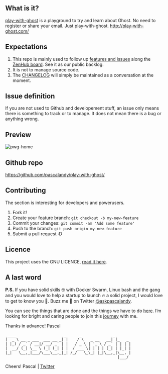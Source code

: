 ## What is it?
[play-with-ghost](http://play-with-ghost.com/) is a playground to try and learn about Ghost. No need to register or share your email. Just play-with-ghost. http://play-with-ghost.com/

## Expectations
1. This repo is mainly used to follow up [features and issues](https://github.com/pascalandy/play-with-ghost/issues) along the [ZenHub board](https://github.com/pascalandy/play-with-ghost#boards?repos=98054594). See it as our public backlog.
2. It is not to manage source code.
3. The [CHANGELOG](https://github.com/pascalandy/play-with-ghost/issues/15) will simply be maintained as a conversation at the moment.

## Issue definition
If you are not used to Github and developement stuff, an issue only means there is something to track or to manage. It does not mean there is a bug or anything wrong. 

## Preview
![pwg-home](https://user-images.githubusercontent.com/6694151/29435070-878fbcb0-8373-11e7-8ef9-4d162f804dee.jpeg)

## Github repo
https://github.com/pascalandy/play-with-ghost/

## Contributing
The section is interesting for developers and powerusers.

1. Fork it!
2. Create your feature branch: `git checkout -b my-new-feature`
3. Commit your changes: `git commit -am 'Add some feature'`
4. Push to the branch: `git push origin my-new-feature`
5. Submit a pull request :D

## Licence
This project uses the GNU LICENCE, [read it here](https://github.com/pascalandy/GNU-GENERAL-PUBLIC-LICENSE/blob/master/LICENSE.md).

## A last word
**P.S.** If you have solid skills 🤓 with Docker Swarm, Linux bash and the gang and you would love to help a startup to launch 🔥 a solid project, I would love to get to know you 🍻. Buzz me 👋 on Twitter [@askpascalandy](https://twitter.com/askpascalandy).

You can see the things that are done and the things we have to do [here](http://firepress.org/blog/technical-challenges-we-are-facing-now/). I’m looking for bright and caring people to join this [journey](http://firepress.org/blog/tag/from-the-heart/) with me.

Thanks in advance!
Pascal

```
 ____                     _      _              _
|  _ \ __ _ ___  ___ __ _| |    / \   _ __   __| |_   _
| |_) / _` / __|/ __/ _` | |   / _ \ | '_ \ / _` | | | |
|  __/ (_| \__ \ (_| (_| | |  / ___ \| | | | (_| | |_| |
|_|   \__,_|___/\___\__,_|_| /_/   \_\_| |_|\__,_|\__, |
                                                  |___/
```


Cheers!
Pascal | [Twitter](https://twitter.com/askpascalandy)
